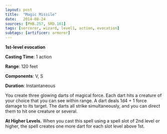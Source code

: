 ```yaml
---
layout: post
title:  "Magic Missile"
date:   2014-08-24
sources: [PHB.257, SRD.161]
tags: [sorcerer, wizard, level1, action, evocation]
subtags: [artificer: armorer]
---
```


**1st-level evocation**

**Casting Time**: 1 action

**Range**: 120 feet

**Components**: V, S

**Duration**: Instantaneous

You create three glowing darts of magical force. Each dart hits a creature of your choice that you can see within range. A dart deals 1d4 + 1 force damage to its target. The darts all strike simultaneously, and you can direct them to hit one creature or several.

**At Higher Levels.** When you cast this spell using a spell slot of 2nd level or higher, the spell creates one more dart for each slot level above 1st.
